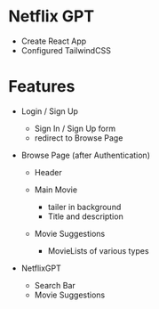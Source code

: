 # Netflix GPT
- Create React App
- Configured TailwindCSS




# Features
- Login / Sign Up
     - Sign In / Sign Up form
     - redirect to Browse Page

- Browse Page (after Authentication)
    - Header
    - Main Movie
      - tailer in background
      - Title and description

    - Movie Suggestions
       - MovieLists of various types


- NetflixGPT
   - Search Bar
   - Movie Suggestions